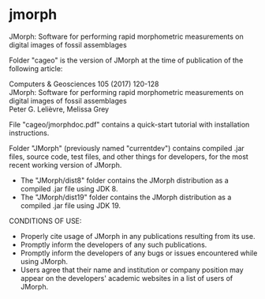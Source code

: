 # jmorph
JMorph: Software for performing rapid morphometric measurements on digital images of fossil assemblages

Folder "cageo" is the version of JMorph at the time of publication of the following article:

Computers & Geosciences 105 (2017) 120-128  
JMorph: Software for performing rapid morphometric measurements on digital images of fossil assemblages  
Peter G. Lelièvre, Melissa Grey

File "cageo/jmorphdoc.pdf" contains a quick-start tutorial with installation instructions.

Folder "JMorph" (previously named "currentdev") contains compiled .jar files, source code, test files, and other things for developers, for the most recent working version of JMorph.
- The "JMorph/dist8" folder contains the JMorph distribution as a compiled .jar file using JDK 8.
- The "JMorph/dist19" folder contains the JMorph distribution as a compiled .jar file using JDK 19.

CONDITIONS OF USE:  
- Properly cite usage of JMorph in any publications resulting from its use.  
- Promptly inform the developers of any such publications.  
- Promptly inform the developers of any bugs or issues encountered while using JMorph.  
- Users agree that their name and institution or company position may appear on the developers' academic websites in a list of users of JMorph.
